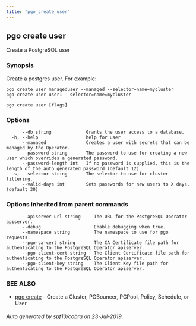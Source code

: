 ```yaml
---
title: "pgo_create_user"
---
```

## pgo create user

Create a PostgreSQL user

### Synopsis

Create a postgres user. For example:

    pgo create user manageduser --managed --selector=name=mycluster
    pgo create user user1 --selector=name=mycluster

```
pgo create user [flags]
```

### Options

```
      --db string             Grants the user access to a database.
  -h, --help                  help for user
      --managed               Creates a user with secrets that can be managed by the Operator.
      --password string       The password to use for creating a new user which overrides a generated password.
      --password-length int   If no password is supplied, this is the length of the auto generated password (default 12)
  -s, --selector string       The selector to use for cluster filtering.
      --valid-days int        Sets passwords for new users to X days. (default 30)
```

### Options inherited from parent commands

```
      --apiserver-url string     The URL for the PostgreSQL Operator apiserver.
      --debug                    Enable debugging when true.
      --namespace string         The namespace to use for pgo requests.
      --pgo-ca-cert string       The CA Certificate file path for authenticating to the PostgreSQL Operator apiserver.
      --pgo-client-cert string   The Client Certificate file path for authenticating to the PostgreSQL Operator apiserver.
      --pgo-client-key string    The Client Key file path for authenticating to the PostgreSQL Operator apiserver.
```

### SEE ALSO

* [pgo create](/cli/pgo_create/)	 - Create a Cluster, PGBouncer, PGPool, Policy, Schedule, or User

###### Auto generated by spf13/cobra on 23-Jul-2019
